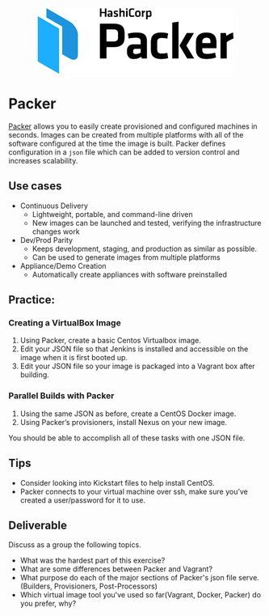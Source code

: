 <center>

![](../img/packer.png ':size=125px')

</center>

# Packer

[Packer](https://www.packer.io/intro/index.html) allows you to easily create
provisioned and configured machines in seconds. Images can be created from
multiple platforms with all of the software configured at the time the image is
built. Packer defines configuration in a `json` file which can be added to
version control and increases scalability.

## Use cases

- Continuous Delivery
  - Lightweight, portable, and command-line driven
  - New images can be launched and tested, verifying the infrastructure changes work
- Dev/Prod Parity
  - Keeps development, staging, and production as similar as possible.
  - Can be used to generate images from multiple platforms
- Appliance/Demo Creation
  - Automatically create appliances with software preinstalled


## Practice:

### Creating a VirtualBox Image

1. Using Packer, create a basic Centos Virtualbox image.
2. Edit your JSON file so that Jenkins is installed and accessible on the image when it is first booted up.
3. Edit your JSON file so your image is packaged into a Vagrant box after building.

### Parallel Builds with Packer

1. Using the same JSON as before, create a CentOS Docker image.
2. Using Packer’s provisioners, install Nexus on your new image.

You should be able to accomplish all of these tasks with one JSON file.

## Tips

- Consider looking into Kickstart files to help install CentOS.
- Packer connects to your virtual machine over ssh, make sure you’ve created a user/password for it to use.


## Deliverable

Discuss as a group the following topics.

- What was the hardest part of this exercise?
- What are some differences between Packer and Vagrant?
- What purpose do each of the major sections of Packer's json file serve. (Builders, Provisioners, Post-Processors)
- Which virtual image tool you've used so far(Vagrant, Docker, Packer) do you prefer, why?
